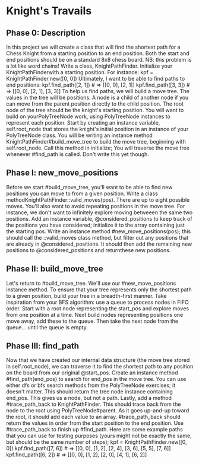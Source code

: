 # Knight's Travails

## Phase 0: Description

In this project we will create a class that will find the shortest path for a Chess Knight from a starting position to an end position. Both the start and end positions should be on a standard 8x8 chess board.
NB: this problem is a lot like word chains!
Write a class, KnightPathFinder. Initialize your KnightPathFinderwith a starting position. For instance:
kpf = KnightPathFinder.new([0, 0])
Ultimately, I want to be able to find paths to end positions:
kpf.find_path([2, 1]) # => [[0, 0], [2, 1]]
kpf.find_path([3, 3]) # => [[0, 0], [2, 1], [3, 3]]
To help us find paths, we will build a move tree. The values in the tree will be positions. A node is a child of another node if you can move from the parent position directly to the child position. The root node of the tree should be the knight's starting position. You will want to build on yourPolyTreeNode work, using PolyTreeNode instances to represent each position.
Start by creating an instance variable, self.root_node that stores the knight's initial position in an instance of your PolyTreeNode class.
You will be writing an instance method KnightPathFinder#build_move_tree to build the move tree, beginning with self.root_node. Call this method in initialize; You will traverse the move tree whenever #find_path is called. Don't write this yet though.

## Phase I: new_move_positions

Before we start #build_move_tree, you'll want to be able to find new positions you can move to from a given position. Write a class methodKnightPathFinder::valid_moves(pos). There are up to eight possible moves.
You'll also want to avoid repeating positions in the move tree. For instance, we don't want to infinitely explore moving betweeen the same two positions. Add an instance variable, @considered_positions to keep track of the positions you have considered; initialize it to the array containing just the starting pos. Write an instance method #new_move_positions(pos); this should call the ::valid_moves class method, but filter out any positions that are already in @considered_positions. It should then add the remaining new positions to @considered_positions and returnthese new positions.

## Phase II: build_move_tree

Let's return to #build_move_tree. We'll use our #new_move_positions instance method.
To ensure that your tree represents only the shortest path to a given position, build your tree in a breadth-first manner. Take inspiration from your BFS algorithm: use a queue to process nodes in FIFO order. Start with a root node representing the start_pos and explore moves from one position at a time.
Next build nodes representing positions one move away, add these to the queue. Then take the next node from the queue... until the queue is empty.

## Phase III: find_path

Now that we have created our internal data structure (the move tree stored in self.root_node), we can traverse it to find the shortest path to any position on the board from our original @start_pos.
Create an instance method #find_path(end_pos) to search for end_pos in the move tree. You can use either dfs or bfs search methods from the PolyTreeNode exercises; it doesn't matter. This should return the tree node instance containing end_pos.
This gives us a node, but not a path. Lastly, add a method #trace_path_back to KnightPathFinder. This should trace back from the node to the root using PolyTreeNode#parent. As it goes up-and-up toward the root, it should add each value to an array. #trace_path_back should return the values in order from the start position to the end position.
Use #trace_path_back to finish up #find_path.
Here are some example paths that you can use for testing purposes (yours might not be exactly the same, but should be the same number of steps);
kpf = KnightPathFinder.new([0, 0])
kpf.find_path([7, 6]) # => [[0, 0], [1, 2], [2, 4], [3, 6], [5, 5], [7, 6]]
kpf.find_path([6, 2]) # => [[0, 0], [1, 2], [2, 0], [4, 1], [6, 2]]

